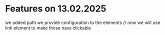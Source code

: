 # Features on 13.02.2025

we added path we provide configuration to the elements
// now we will use link element to make those navs clickable